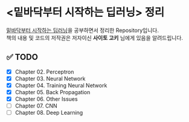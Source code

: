 # <밑바닥부터 시작하는 딥러닝> 정리

[밑바닥부터 시작하는 딥러닝](http://www.yes24.com/Product/Goods/34970929)을 공부하면서 정리한 Repository입니다.  
책의 내용 및 코드의 저작권은 저자이신 **사이토 고키** 님에게 있음을 알려드립니다.

## ✅ TODO

- [x] Chapter 02. Perceptron
- [x] Chapter 03. Neural Network
- [x] Chapter 04. Training Neural Network
- [x] Chapter 05. Back Propagation
- [x] Chapter 06. Other Issues
- [ ] Chapter 07. CNN
- [ ] Chapter 08. Deep Learning
